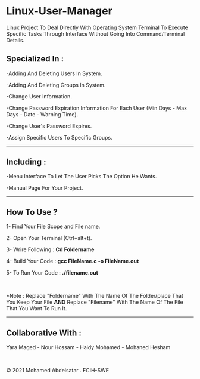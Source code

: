 # Linux-User-Manager

<p>Linux Project To Deal Directly With Operating System Terminal To Execute Specific Tasks Through Interface Without Going Into Command/Terminal Details. </p>

<h2> Specialized In : </h2>
<p> -Adding And Deleting Users In System. </p>
<p> -Adding And Deleting Groups In System. </p>
<p> -Change User Information. </p> 
<p> -Change Password Expiration Information For Each User (Min Days - Max Days - Date - Warning Time). </p>
<p> -Change User's Password Expires. </p>
<p> -Assign Specific Users To Specific Groups. </p>

<hr>

<h2> Including : </h2>
<p> -Menu Interface To Let The User Picks The Option He Wants. </p>
<p> -Manual Page For Your Project. </p>

<hr>
<h2> How To Use ? </h2>
<p> 1- Find Your File Scope and File name. </p>
<p> 2- Open  Your Terminal (Ctrl+alt+t). </p>
<p> 3- Wrire Following : <b> Cd Foldername </b> </p>
<p> 4- Build Your Code : <b> gcc  FileName.c -o FileName.out </b> </p>
<p> 5- To Run Your Code : <b> ./filename.out </b> </p>
<br>
<p> *Note : Replace "Foldername" With The Name Of The Folder/place That You Keep Your File <b>AND</b> Replace "Filename" With The Name Of The File That You Want To Run It. </p>

<hr>
<h2> Collaborative With : </h2>
<p> Yara Maged - Nour Hossam - Haidy Mohamed - Mohaned Hesham </p>
<br>
<p> © 2021 Mohamed Abdelsatar . FCIH-SWE </p>

